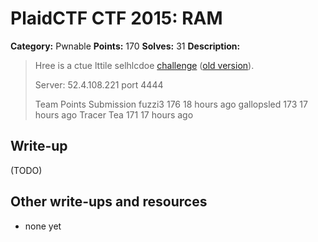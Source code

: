 # PlaidCTF CTF 2015: RAM

**Category:** Pwnable
**Points:** 170
**Solves:** 31
**Description:**

> Hree is a ctue lttile selhlcdoe 
> [challenge](http://play.plaidctf.com/files/permute_33e624400463108ac96b45bc6158fa54.py) ([old version](http://play.plaidctf.com/files/permute_30b51ae3e1ce42cf57462073236b3a85.py)).
> 
> Server: 52.4.108.221 port 4444
> 
> 
> Team	Points	Submission
> fuzzi3	176	18 hours ago
> gallopsled	173	17 hours ago
> Tracer Tea	171	17 hours ago

## Write-up

(TODO)

## Other write-ups and resources

* none yet